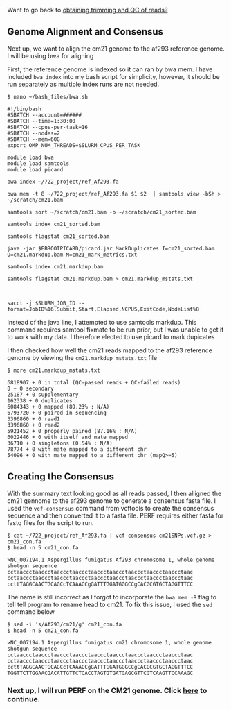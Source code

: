 Want to go back to [obtaining trimming and QC of reads?](https://github.com/GregK10/GK_722_project/blob/main/2_Obtaining_trimming_and_QC_of_reads.md)

## Genome Alignment and Consensus

Next up, we want to align the cm21 genome to the af293 reference genome. I will be using bwa for aligning

First, the reference genome is indexed so it can ran by bwa mem. I have included ```bwa index``` into my bash script for simplicity, however, it should be run separately as multiple index runs are not needed.

```{bash}
$ nano ~/bash_files/bwa.sh

#!/bin/bash
#SBATCH --account=######
#SBATCH --time=1:30:00
#SBATCH --cpus-per-task=16
#SBATCH --nodes=2
#SBATCH --mem=60G
export OMP_NUM_THREADS=$SLURM_CPUS_PER_TASK

module load bwa
module load samtools
module load picard

bwa index ~/722_project/ref_Af293.fa

bwa mem -t 8 ~/722_project/ref_Af293.fa $1 $2  | samtools view -bSh > ~/scratch/cm21.bam

samtools sort ~/scratch/cm21.bam -o ~/scratch/cm21_sorted.bam

samtools index cm21_sorted.bam

samtools flagstat cm21_sorted.bam

java -jar $EBROOTPICARD/picard.jar MarkDuplicates I=cm21_sorted.bam O=cm21.markdup.bam M=cm21_mark_metrics.txt

samtools index cm21.markdup.bam

samtools flagstat cm21.markdup.bam > cm21.markdup_mstats.txt



sacct -j $SLURM_JOB_ID --format=JobID%16,Submit,Start,Elapsed,NCPUS,ExitCode,NodeList%8

```

Instead of the java line, I attempted to use samtools markdup. This command requires samtool fixmate to be run prior, but I was unable to get it to work with my data. I therefore elected to use picard to mark dupicates

I then checked how well the cm21 reads mapped to the af293 reference genome by viewing the ```cm21.markdup_mstats.txt``` file

```{bash}
$ more cm21.markdup_mstats.txt

6818907 + 0 in total (QC-passed reads + QC-failed reads)
0 + 0 secondary
25187 + 0 supplementary
162338 + 0 duplicates
6084343 + 0 mapped (89.23% : N/A)
6793720 + 0 paired in sequencing
3396860 + 0 read1
3396860 + 0 read2
5921452 + 0 properly paired (87.16% : N/A)
6022446 + 0 with itself and mate mapped
36710 + 0 singletons (0.54% : N/A)
78774 + 0 with mate mapped to a different chr
54096 + 0 with mate mapped to a different chr (mapQ>=5)

```
## Creating the Consensus

With the summary text looking good as all reads passed, I then alligned the cm21 gennome to the af293 genome to generate a consensus fasta file. I used the ```vcf-consensus``` command from vcftools to create the consensus sequence and then converted it to a fasta file. PERF requires either fasta for fastq files for the script to run.

```{bash}
$ cat ~/722_project/ref_Af293.fa | vcf-consensus cm21SNPs.vcf.gz > cm21_con.fa
$ head -n 5 cm21_con.fa

>NC_007194.1 Aspergillus fumigatus Af293 chromosome 1, whole genome shotgun sequence
cctaaccctaaccctaaccctaaccctaaccctaaccctaaccctaaccctaaccctaac
cctaaccctaaccctaaccctaaccctaaccctaaccctaaccctaaccctaaccctaac
ccttTAGGCAACTGCAGCcTCAAACCgGATTTGGATGGGCCgCACGCGTGCTAGGTTTCC
```

The name is still incorrect as I forgot to incorporate the ```bwa mem -R``` flag to tell tell program to rename head to cm21. To fix this issue, I used the ```sed``` command below

```{bash}
$ sed -i 's/Af293/cm21/g' cm21_con.fa
$ head -n 5 cm21_con.fa

>NC_007194.1 Aspergillus fumigatus cm21 chromosome 1, whole genome shotgun sequence
cctaaccctaaccctaaccctaaccctaaccctaaccctaaccctaaccctaaccctaac
cctaaccctaaccctaaccctaaccctaaccctaaccctaaccctaaccctaaccctaac
ccttTAGGCAACTGCAGCcTCAAACCgGATTTGGATGGGCCgCACGCGTGCTAGGTTTCC
TGGTTCTTGGAACGACATTGTTCTCACCTAGTGTGATGAGCGTTCGTCAAGTTCCAAAGC
```

### Next up, I will run PERF on the CM21 genome. Click [here](https://github.com/GregK10/GK_722_project/blob/main/4_PERF_and_plotting_results.md) to continue.
